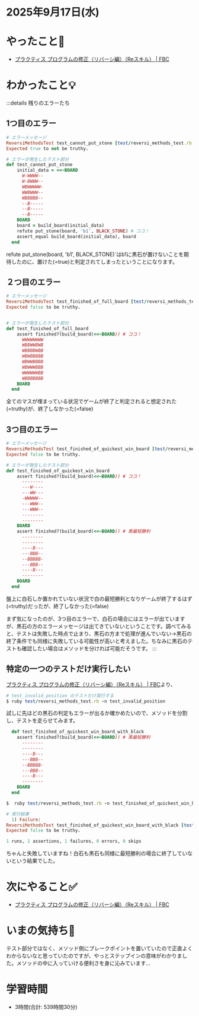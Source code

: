 # 2025年9月17日(水)

# やったこと📝

- [プラクティス プログラムの修正（リバーシ編）（Reスキル） \| FBC](https://bootcamp.fjord.jp/practices/321)

# わかったこと💡
:::details 残りのエラーたち
## 1つ目のエラー

```ruby
# エラーメッセージ
ReversiMethodsTest test_cannot_put_stone [test/reversi_methods_test.rb:73]:
Expected true to not be truthy.

# エラーが発生したテスト部分
def test_cannot_put_stone
    initial_data = <<~BOARD
      W-WWWW--
      W-BWWW--
      WBWWWWW-
      WWBWWW--
      WBBBBB--
      --B-----
      --B-----
      --B-----
    BOARD
    board = build_board(initial_data)
    refute put_stone(board, 'b1', BLACK_STONE) # ココ！
    assert_equal build_board(initial_data), board
  end
````
refute put_stone(board, 'b1', BLACK_STONE)`はb1に黒石が置けないことを期待したのに、置けた(=true)と判定されてしまったということになります。
## ２つ目のエラー
```ruby
# エラーメッセージ
ReversiMethodsTest test_finished_of_full_board [test/reversi_methods_test.rb:107]:
Expected false to be truthy.


# エラーが発生したテスト部分
def test_finished_of_full_board
    assert finished?(build_board(<<~BOARD)) # ココ！
      WWWWWWWW
      WBBWWBWB
      WBBBBWBB
      WBWBBBBB
      WBWWBBBB
      WBWWWBBB
      WWWWWWBB
      WBBBBBBB
    BOARD
  end
```
全てのマスが埋まっている状況でゲームが終了と判定されると想定された(=truthy)が、終了しなかった(=false)

## 3つ目のエラー
```ruby
# エラーメッセージ
ReversiMethodsTest test_finished_of_quickest_win_board [test/reversi_methods_test.rb:120]:
Expected false to be truthy.

# エラーが発生したテスト部分
def test_finished_of_quickest_win_board
    assert finished?(build_board(<<~BOARD)) # ココ！
      --------
      ---W----
      ---WW---
      -WWWWW--
      ---WWW--
      ---WWW--
      --------
      --------
    BOARD
    assert finished?(build_board(<<~BOARD)) # 黒最短勝利
      --------
      --------
      ----B---
      ---BBB--
      --BBBBB-
      ---BBB--
      ----B---
      --------
    BOARD
  end
```
盤上に白石しか置かれていない状況で白の最短勝利となりゲームが終了するはず(=truthy)だったが、終了しなかった(=false)

まず気になったのが、3つ目のエラーで、白石の場合にはエラーが出ていますが、黒石の方のエラーメッセージは出てきていないということです。調べてみると、テストは失敗した時点で止まり、黒石の方まで処理が進んでいない→黒石の終了条件でも同様に失敗している可能性が高いと考えました。ちなみに黒石のテストも確認したい場合はメソッドを分ければ可能だそうです。
:::

## 特定の一つのテストだけ実行したい
[プラクティス プログラムの修正（リバーシ編）（Reスキル） \| FBC](https://bootcamp.fjord.jp/practices/321)より、
```ruby
# test_invalid_position のテストだけ実行する
$ ruby test/reversi_methods_test.rb -n test_invalid_position
```
試しに先ほどの黒石の判定もエラーが出るか確かめたいので、メソッドを分割し、テストを走らせてみます。

```ruby
  def test_finished_of_quickest_win_board_with_black
    assert finished?(build_board(<<~BOARD)) # 黒最短勝利
      --------
      --------
      ----B---
      ---BBB--
      --BBBBB-
      ---BBB--
      ----B---
      --------
    BOARD
  end

$  ruby test/reversi_methods_test.rb -n test_finished_of_quickest_win_board_with_black

# 実行結果
  1) Failure:
ReversiMethodsTest test_finished_of_quickest_win_board_with_black [test/reversi_methods_test.rb:132]:
Expected false to be truthy.

1 runs, 1 assertions, 1 failures, 0 errors, 0 skips
```
ちゃんと失敗していますね！白石も黒石も同様に最短勝利の場合に終了していないという結果でした。

# 次にやること✅

- [プラクティス プログラムの修正（リバーシ編）（Reスキル） \| FBC](https://bootcamp.fjord.jp/practices/321)

# いまの気持ち🫶

テスト部分ではなく、メソッド側にブレークポイントを置いていたので正直よくわからないなと思っていたのですが、やっとステップインの意味がわかりました。メソッドの中に入っていける便利さを身に沁みています…

# 学習時間

- 3時間(合計: 539時間30分)
